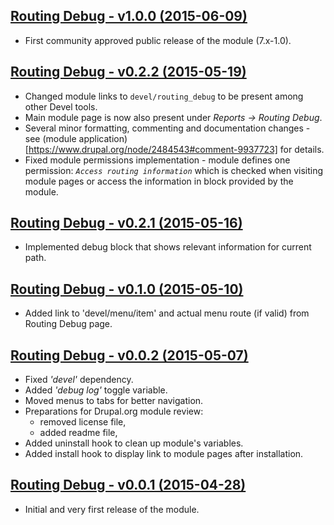 [Routing Debug - v1.0.0 (2015-06-09)](https://github.com/davidlukac/routing_debug/releases/tag/v1.0.0)
--------------------------------------------------------------------------------
- First community approved public release of the module (7.x-1.0).

[Routing Debug - v0.2.2 (2015-05-19)](https://github.com/davidlukac/routing_debug/releases/tag/v0.2.2)
--------------------------------------------------------------------------------
- Changed module links to `devel/routing_debug` to be present among other
  Devel tools.
- Main module page is now also present under _Reports -> Routing Debug_.
- Several minor formatting, commenting and documentation changes - see
  (module application)[https://www.drupal.org/node/2484543#comment-9937723] for details.
- Fixed module permissions implementation - module defines one permission:
  _`Access routing information`_ which is checked when visiting module pages
  or access the information in block provided by the module.

[Routing Debug - v0.2.1 (2015-05-16)](https://github.com/davidlukac/routing_debug/releases/tag/v0.2.1)
--------------------------------------------------------------------------------
- Implemented debug block that shows relevant information for current path.

[Routing Debug - v0.1.0 (2015-05-10)](https://github.com/davidlukac/routing_debug/releases/tag/v0.1.0)
--------------------------------------------------------------------------------
- Added link to 'devel/menu/item' and actual menu route (if valid) from Routing
  Debug page.

[Routing Debug - v0.0.2 (2015-05-07)](https://github.com/davidlukac/routing_debug/releases/tag/v0.0.2)
--------------------------------------------------------------------------------
- Fixed _'devel'_ dependency.
- Added _'debug log'_ toggle variable.
- Moved menus to tabs for better navigation.
- Preparations for Drupal.org module review:
  - removed license file,
  - added readme file,
- Added uninstall hook to clean up module's variables.
- Added install hook to display link to module pages after installation.

[Routing Debug - v0.0.1 (2015-04-28)](https://github.com/davidlukac/routing_debug/releases/tag/v0.0.1)
--------------------------------------------------------------------------------
- Initial and very first release of the module.
